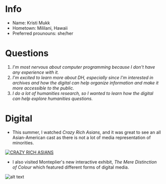 # Info
- Name: Kristi Mukk
- Hometown: Mililani, Hawaii
- Preferred prounouns: she/her

# Questions
1. *I'm most nervous about computer programming because I don't have any experience with it.*
2. *I'm excited to learn more about DH, especially since I'm interested in archives and how the digital can help organize information and make it more accessible to the public.*
3. *I do a lot of humanities research, so I wanted to learn how the digital can help explore humanities questions.*

# Digital
- This summer, I watched *Crazy Rich Asians,* and it was great to see an all Asian-American cast as there is not a lot of media representation of minorities. 

[![CRAZY RICH ASIANS](https://ichef.bbci.co.uk/news/320/cpsprodpb/A334/production/_103208714_constancewupic.jpg)](https://www.youtube.com/watch?v=ZQ-YX-5bAs0)

- I also visited Monteplier's new interactive exhibit, *The Mere Distinction of Colour* which featured different forms of digital media. 

![alt text](https://blog.richmond.edu/memory/files/2018/08/Blog4_Mukk_Photo1.jpg "Logo Title Text 1")
